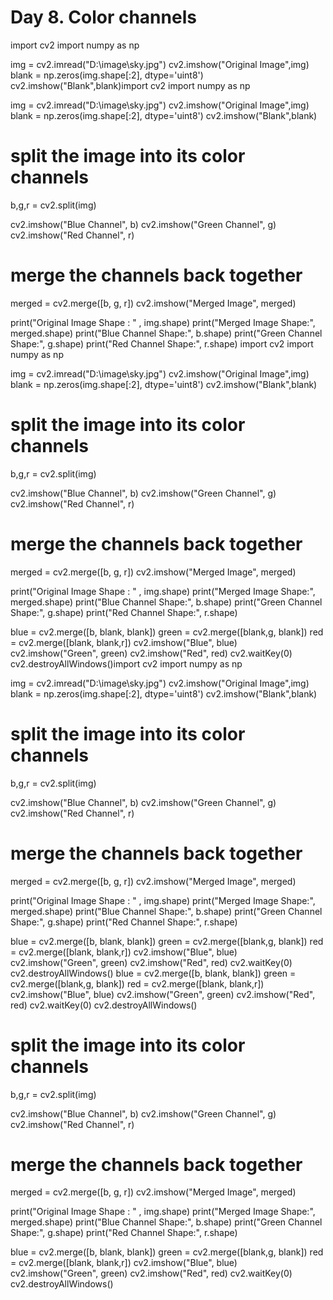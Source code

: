# Day 8. Color channels

import cv2 
import numpy as np

img = cv2.imread("D:\\image\\sky.jpg")
cv2.imshow("Original Image",img)
blank = np.zeros(img.shape[:2], dtype='uint8')
cv2.imshow("Blank",blank)import cv2 
import numpy as np

img = cv2.imread("D:\\image\\sky.jpg")
cv2.imshow("Original Image",img)
blank = np.zeros(img.shape[:2], dtype='uint8')
cv2.imshow("Blank",blank)
# split the image into its color channels

b,g,r = cv2.split(img)

cv2.imshow("Blue Channel", b)
cv2.imshow("Green Channel", g)
cv2.imshow("Red Channel", r)

# merge the channels back together

merged = cv2.merge([b, g, r]) 
cv2.imshow("Merged Image", merged)   

print("Original Image Shape : " , img.shape)
print("Merged Image Shape:", merged.shape)
print("Blue Channel Shape:", b.shape)
print("Green Channel Shape:", g.shape)
print("Red Channel Shape:", r.shape)
import cv2 
import numpy as np

img = cv2.imread("D:\\image\\sky.jpg")
cv2.imshow("Original Image",img)
blank = np.zeros(img.shape[:2], dtype='uint8')
cv2.imshow("Blank",blank)
# split the image into its color channels

b,g,r = cv2.split(img)

cv2.imshow("Blue Channel", b)
cv2.imshow("Green Channel", g)
cv2.imshow("Red Channel", r)

# merge the channels back together

merged = cv2.merge([b, g, r]) 
cv2.imshow("Merged Image", merged)   

print("Original Image Shape : " , img.shape)
print("Merged Image Shape:", merged.shape)
print("Blue Channel Shape:", b.shape)
print("Green Channel Shape:", g.shape)
print("Red Channel Shape:", r.shape)

blue = cv2.merge([b, blank, blank])
green = cv2.merge([blank,g, blank])
red = cv2.merge([blank, blank,r])
cv2.imshow("Blue", blue)
cv2.imshow("Green", green)
cv2.imshow("Red", red)
cv2.waitKey(0)
cv2.destroyAllWindows()import cv2 
import numpy as np

img = cv2.imread("D:\\image\\sky.jpg")
cv2.imshow("Original Image",img)
blank = np.zeros(img.shape[:2], dtype='uint8')
cv2.imshow("Blank",blank)
# split the image into its color channels

b,g,r = cv2.split(img)

cv2.imshow("Blue Channel", b)
cv2.imshow("Green Channel", g)
cv2.imshow("Red Channel", r)

# merge the channels back together

merged = cv2.merge([b, g, r]) 
cv2.imshow("Merged Image", merged)   

print("Original Image Shape : " , img.shape)
print("Merged Image Shape:", merged.shape)
print("Blue Channel Shape:", b.shape)
print("Green Channel Shape:", g.shape)
print("Red Channel Shape:", r.shape)

blue = cv2.merge([b, blank, blank])
green = cv2.merge([blank,g, blank])
red = cv2.merge([blank, blank,r])
cv2.imshow("Blue", blue)
cv2.imshow("Green", green)
cv2.imshow("Red", red)
cv2.waitKey(0)
cv2.destroyAllWindows()
blue = cv2.merge([b, blank, blank])
green = cv2.merge([blank,g, blank])
red = cv2.merge([blank, blank,r])
cv2.imshow("Blue", blue)
cv2.imshow("Green", green)
cv2.imshow("Red", red)
cv2.waitKey(0)
cv2.destroyAllWindows()
# split the image into its color channels

b,g,r = cv2.split(img)

cv2.imshow("Blue Channel", b)
cv2.imshow("Green Channel", g)
cv2.imshow("Red Channel", r)

# merge the channels back together

merged = cv2.merge([b, g, r]) 
cv2.imshow("Merged Image", merged)   

print("Original Image Shape : " , img.shape)
print("Merged Image Shape:", merged.shape)
print("Blue Channel Shape:", b.shape)
print("Green Channel Shape:", g.shape)
print("Red Channel Shape:", r.shape)

blue = cv2.merge([b, blank, blank])
green = cv2.merge([blank,g, blank])
red = cv2.merge([blank, blank,r])
cv2.imshow("Blue", blue)
cv2.imshow("Green", green)
cv2.imshow("Red", red)
cv2.waitKey(0)
cv2.destroyAllWindows()